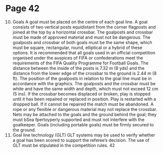 # Page 42

10. Goals
A goal must be placed on the centre of each goal line.
A goal consists of two vertical posts equidistant from the corner flagposts
and joined at the top by a horizontal crossbar. The goalposts and crossbar must
be made of approved material and must not be dangerous. The goalposts and
crossbar of both goals must be the same shape, which must be square,
rectangular, round, elliptical or a hybrid of these options.
It is recommended that all goals used in an official competition organised
under the auspices of FIFA or confederations meet the requirements of the
FIFA Quality Programme for Football Goals.
The distance between the inside of the posts is 7.32 m (8 yds) and the distance
from the lower edge of the crossbar to the ground is 2.44 m (8 ft).
The position of the goalposts in relation to the goal line must be in accordance
with the graphics.
The goalposts and the crossbar must be white and have the same width and
depth, which must not exceed 12 cm (5 ins).
If the crossbar becomes displaced or broken, play is stopped until it has been
repaired or replaced in position. Play is restarted with a dropped ball. If it
cannot be repaired the match must be abandoned. A rope or any flexible or
dangerous material may not replace the crossbar.
Nets may be attached to the goals and the ground behind the goal; they must
bSea fpertoyperly supported and must not interfere with the goalkeeper.
Goals (including portable goals) must be firmly secured to the ground.
11. Goal line technology (GLT)
GLT systems may be used to verify whether a goal has been scored to support
the referee’s decision.
The use of GLT must be stipulated in the competition rules.
42
